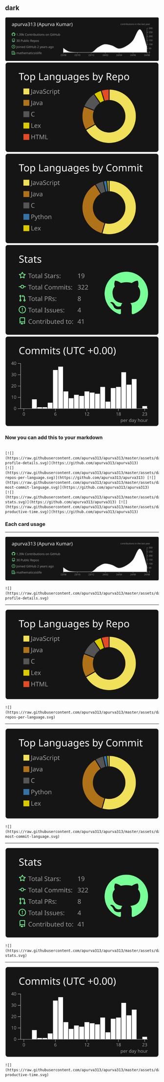 ## dark

[![](./0-profile-details.svg)](https://github.com/apurva313/apurva313)
[![](./1-repos-per-language.svg)](https://github.com/apurva313/apurva313) [![](./2-most-commit-language.svg)](https://github.com/apurva313/apurva313)
[![](./3-stats.svg)](https://github.com/apurva313/apurva313) [![](./4-productive-time.svg)](https://github.com/apurva313/apurva313)
### Now you can add this to your markdown
```

[![](https://raw.githubusercontent.com/apurva313/apurva313/master/assets/dark/0-profile-details.svg)](https://github.com/apurva313/apurva313)
[![](https://raw.githubusercontent.com/apurva313/apurva313/master/assets/dark/1-repos-per-language.svg)](https://github.com/apurva313/apurva313) [![](https://raw.githubusercontent.com/apurva313/apurva313/master/assets/dark/2-most-commit-language.svg)](https://github.com/apurva313/apurva313)
[![](https://raw.githubusercontent.com/apurva313/apurva313/master/assets/dark/3-stats.svg)](https://github.com/apurva313/apurva313) [![](https://raw.githubusercontent.com/apurva313/apurva313/master/assets/dark/4-productive-time.svg)](https://github.com/apurva313/apurva313)

```

### Each card usage
---

![](./0-profile-details.svg)

```
![](https://raw.githubusercontent.com/apurva313/apurva313/master/assets/dark/0-profile-details.svg)
```

    

---

![](./1-repos-per-language.svg)

```
![](https://raw.githubusercontent.com/apurva313/apurva313/master/assets/dark/1-repos-per-language.svg)
```

    

---

![](./2-most-commit-language.svg)

```
![](https://raw.githubusercontent.com/apurva313/apurva313/master/assets/dark/2-most-commit-language.svg)
```

    

---

![](./3-stats.svg)

```
![](https://raw.githubusercontent.com/apurva313/apurva313/master/assets/dark/3-stats.svg)
```

    

---

![](./4-productive-time.svg)

```
![](https://raw.githubusercontent.com/apurva313/apurva313/master/assets/dark/4-productive-time.svg)
```

    
